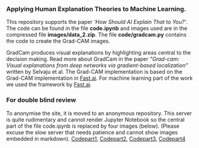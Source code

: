 ### Applying Human Explanation Theories to Machine Learning.

This repository supports the paper _‘How Should AI Explain That to You?’_. The code can be found in the file **code.ipynb** and images used are in the compressed file **images/data_2.zip**. The file **code/gradcam.py** contains the code to create the Grad-CAM images.

GradCam produces visual explanations by highlighting areas central to the decision making. Read more about GradCam in the paper _"Grad-cam: Visual explanations from deep networks via gradient-based localization"_ written by Selvaju et al. The Grad-CAM implementation is based on the Grad-CAM implementation in [Fast.ai](fast.ai). For machine learning part of the work we used the framework by [Fast.ai](fast.ai). 

### For double blind review
To anonymise the site, it is moved to an anonymous repository. This server is quite rudimentary and cannot render Jupyter Notebook so the central part of the file code.ipynb is replaced by four images (below). (Please excuse the slow server that needs patience and cannot show images embedded in markdown).
[Codepart1](code1.png),
[Codepart2](code2.png),
[Codepart3](code2.png),
[Codepart4](code2.png)
